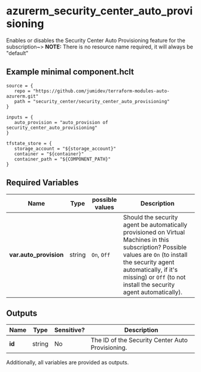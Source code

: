 # azurerm_security_center_auto_provisioning

Enables or disables the Security Center Auto Provisioning feature for the subscription~> **NOTE:** There is no resource name required, it will always be "default"

## Example minimal component.hclt

```hcl
source = {
   repo = "https://github.com/jumidev/terraform-modules-auto-azurerm.git" 
   path = "security_center/security_center_auto_provisioning" 
}

inputs = {
   auto_provision = "auto_provision of security_center_auto_provisioning" 
}

tfstate_store = {
   storage_account = "${storage_account}" 
   container = "${container}" 
   container_path = "${COMPONENT_PATH}" 
}

```

## Required Variables

| Name | Type |  possible values |  Description |
| ---- | --------- |  ----------- | ----------- |
| **var.auto_provision** | string |  `On`, `Off`  |  Should the security agent be automatically provisioned on Virtual Machines in this subscription? Possible values are `On` (to install the security agent automatically, if it's missing) or `Off` (to not install the security agent automatically). | 



## Outputs

| Name | Type | Sensitive? | Description |
| ---- | ---- | --------- | --------- |
| **id** | string | No  | The ID of the Security Center Auto Provisioning. | 

Additionally, all variables are provided as outputs.
